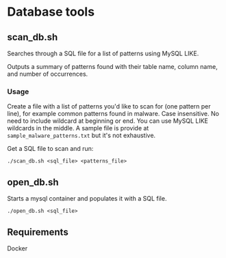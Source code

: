 # Database tools

## scan_db.sh

Searches through a SQL file for a list of patterns using MySQL LIKE.

Outputs a summary of patterns found with their table name, column name, and number of occurrences.

### Usage

Create a file with a list of patterns you'd like to scan for (one pattern per line), for example common patterns found in malware. Case insensitive. No need to include wildcard at beginning or end. You can use MySQL LIKE wildcards in the middle. A sample file is provide at `sample_malware_patterns.txt` but it's not exhaustive.

Get a SQL file to scan and run:
```
./scan_db.sh <sql_file> <patterns_file>
```

## open_db.sh

Starts a mysql container and populates it with a SQL file.
```
./open_db.sh <sql_file>
```

## Requirements
Docker
